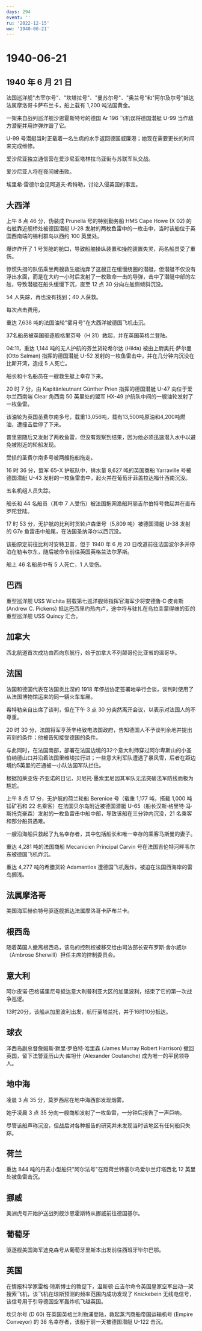 ```yaml
---
days: 294
event: ''
ru: '2022-12-15'
ww: '1940-06-21'
---
```


# 1940-06-21

## 1940 年 6 月 21 日

法国巡洋舰"杰宰尔号"、"坎塔拉号"、"曼苏尔号"、"奥兰号"和"阿尔及尔号"抵达法属摩洛哥卡萨布兰卡，船上载有
1,200 吨法国黄金。

一架来自战列巡洋舰沙恩霍斯特号的德国 Ar 196 飞机误将德国潜艇 U-99
当作敌方潜艇并用炸弹炸毁了它。

U-99
号潜艇当时正载着一名生病的水手返回德国威廉港；她现在需要更长的时间来完成维修。

爱沙尼亚独立通信营在爱沙尼亚塔林拉乌亚街与苏联军队交战。

爱沙尼亚人将在夜间被击败。

埃里希·雷德尔会见阿道夫·希特勒，讨论入侵英国的事宜。

## 大西洋

上午 8 点 46 分，伪装成 Prunella 号的特别勤务船 HMS Cape Howe (X 02)
的右舷靠近舰桥处被德国潜艇 U-28
发射的两枚鱼雷中的一枚击中，当时该船位于英国西南端的锡利群岛以西约 100
英里处。

爆炸炸开了 1
号货舱的舱口，导致船舶操纵装置和操舵装置失灵，两名船员受了重伤。

惊慌失措的队伍乘坐两艘救生艇抛弃了这艘正在缓慢绕圈的潜艇，但潜艇不仅没有浮出水面，而是在大约一小时后发射了一枚致命一击的导弹，击中了潜艇中部的左舷，导致潜艇在船头缓慢下沉，直至
12 点 30 分向左舷侧倾斜沉没。

54 人失踪，再也没有找到；40 人获救。

每次点击费用，

重达 7,638 吨的法国油轮"雾月号"在大西洋被德国飞机击沉。

37名船员被英国驱逐舰格里芬号（H 31）救起，并在英国英格兰登陆。

04:11，重达 1,144 吨的无人护航的芬兰货轮希尔达 (Hilda)
被由上尉奥托·萨尔曼 (Otto Salman) 指挥的德国潜艇 U-52
发射的一枚鱼雷击中，并在几分钟内沉没在比斯开湾，造成 5 人死亡。

船长和十名船员在一艘救生艇上幸存下来。

20 时 7 分，由 Kapitänleutnant Günther Prien 指挥的德国潜艇 U-47
向位于爱尔兰西南端 Clear 角西南 50 英里处的盟军 HX-49
护航队中间的一艘油轮发射了一枚鱼雷。

该油轮为英国圣费尔南多号，载重13,056吨，载有13,500吨原油和4,200吨燃油，遭撞击后停了下来。

普里恩随后又发射了两枚鱼雷，但没有观察到结果，因为他必须迅速潜入水中以避免被附近的轮船发现。

受损的圣费尔南多号被两艘拖船拖走。

16 时 36 分，盟军 65-X 护航队中，排水量 8,627 吨的英国商船 Yarraville
号被德国潜艇 U-43
发射的一枚鱼雷击中，起火并在葡萄牙菲盖拉达福什西南沉没。

五名机组人员失踪。

船长和 44 名船员（其中 7
人受伤）被法国拖网渔船玛丽吉尔伯特号救起并在直布罗陀登陆。

17 时 53 分，无护航的比利时货轮卢森堡号（5,809 吨）被德国潜艇 U-38
发射的 G7e 鱼雷击中船尾，在法国圣纳泽尔以西沉没。

该船原定前往比利时安特卫普，但于 1940 年 6 月 20
日改道前往法国波尔多并停泊在勒韦尔东，随后被命令前往英国英格兰法尔茅斯。

船上 46 名船员中有 5 人死亡，1 人受伤。

## 巴西

重型巡洋舰 USS Wichita 搭载第七巡洋舰师指挥官海军少将安德鲁·C·皮肯斯
(Andrew C. Pickens)
抵达巴西里约热内卢，途中将与驻扎在乌拉圭蒙得维的亚的重型巡洋舰 USS
Quincy 汇合。

## 加拿大

西北航道首次成功由西向东航行，始于加拿大不列颠哥伦比亚省的温哥华。

## 法国

法国和德国代表在法国贡比涅的 1918
年停战协定签署地举行会谈，谈判时使用了从法国博物馆运来的同一辆火车车厢。

希特勒亲自出席了谈判，但在下午 3 点 30
分突然离开会议，以表示对法国人的不尊重。

20 时 30
分，法国将军亨茨辛格致电法国政府，告知德国人不予谈判余地并提出苛刻的条件；他被告知接受德国的条件。

与此同时，在法国南部，部署在法国边境的32个意大利师穿过阿尔卑斯山的小圣伯纳德山口并沿着法国里维埃拉行进；一些意大利军队遭遇了暴风雪，后者在距边境约5英里的芒通被一小队法国军队拦住。

根据加莱亚佐·齐亚诺的日记，贝尼托·墨索里尼因其军队无法突破法军防线而极为尴尬。

上午 8 点 17 分，无护航的荷兰轮船 Berenice 号（载重 1,177 吨，搭载 1,000
吨锰矿石和 22 名乘客）在法国贝尔岛附近被德国潜艇
U-65（船长汉斯·格里特·冯·斯托克豪森）发射的一枚鱼雷击中船中部，导致该船在三分钟内沉没，21
名乘客和部分船员遇难。

一艘沿海船只救起了九名幸存者，其中包括船长和唯一幸存的乘客马斯曼的妻子。

重达 4,281 吨的法国商船 Mecanicien Principal Carvin
号在法国吉伦特河畔韦尔东被德国飞机炸沉。

重达 4,277 吨的希腊货轮 Adamantios
遭德国飞机轰炸，被迫在法国西海岸的雷岛搁浅。

## 法属摩洛哥

美国海军赫伯特号驱逐舰抵达法属摩洛哥卡萨布兰卡。

## 根西岛

随着英国人撤离根西岛，该岛的控制权被移交给由司法部长安布罗斯·舍尔威尔（Ambrose
Sherwill）担任主席的控制委员会。

## 意大利

阿尔皮诺·巴格诺里尼号抵达意大利普利亚大区的加里波利，结束了它的第一次战争巡逻。

13时20分，该船从加里波利出发，航行至塔兰托，并于16时10分抵达。

## 球衣

泽西岛副总督詹姆斯·默里·罗伯特·哈里森 (James Murray Robert Harrison)
撤回英国，留下法警亚历山大·库坦什 (Alexander Coutanche)
成为唯一的平民领导人。

## 地中海

凌晨 3 点 35 分，莫罗西尼在地中海西部发现烟雾。

她于凌晨 3 点 35 分向一艘商船发射了一枚鱼雷，一分钟后报告了一声巨响。

尽管该船声称沉没，但战后对各种报告的研究并未发现当时该地区有任何船只失踪。

## 荷兰

重达 844 吨的丹麦小型船只"阿尔法号"在距荷兰特塞尔岛爱尔兰灯塔西北 12
英里处被鱼雷击沉。

## 挪威

美洲虎号开始护送战列舰沙恩霍斯特从挪威前往德国基尔。

## 葡萄牙

驱逐舰美国海军迪克森号从葡萄牙里斯本出发前往西班牙毕尔巴鄂。

## 英国

在情报科学家雷格·琼斯博士的敦促下，温斯顿·丘吉尔命令英国皇家空军出动一架搜索飞机，该飞机在琼斯预测的频率范围内成功发现了
Knickebein 无线电信号，该信号用于引导德国空军轰炸机飞越英国。

坎贝尔号 (D 60) 在英国英格兰利物浦登陆，救起蒸汽商船帝国运输机号 (Empire
Conveyor) 的 38 名幸存者，该船于前一天被德国潜艇 U-122 击沉。